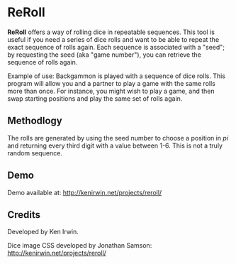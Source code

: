 # ReRoll

**ReRoll** offers a way of rolling dice in repeatable sequences. This tool is useful if you need a series of dice rolls and want to be able to repeat the exact sequence of rolls again. Each sequence is associated with a "seed"; by requesting the seed (aka "game number"), you can retrieve the sequence of rolls again.

Example of use: Backgammon is played with a sequence of dice rolls. This program will allow you and a partner to play a game with the same rolls more than once. For instance, you might wish to play a game, and then swap starting positions and play the same set of rolls again.

## Methodlogy

The rolls are generated by using the seed number to choose a position in *pi* and returning every third digit with a value between 1-6. This is not a truly random sequence.

## Demo
Demo available at: 
http://kenirwin.net/projects/reroll/

## Credits

Developed by Ken Irwin. 

Dice image CSS developed by Jonathan Samson:
http://kenirwin.net/projects/reroll/